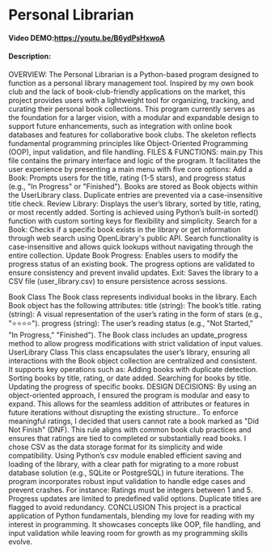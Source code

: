 # Personal Librarian
#### Video DEMO:https://youtu.be/B6ydPsHxwoA
#### Description:
OVERVIEW:
The Personal Librarian is a Python-based program designed to function as a personal library management tool. Inspired by my own book club and the lack of book-club-friendly applications on the market, this project provides users with a lightweight tool for organizing, tracking, and curating their personal book collections.
This program currently serves as the foundation for a larger vision, with a modular and expandable design to support future enhancements, such as integration with online book databases and features for collaborative book clubs. The skeleton reflects fundamental programming principles like Object-Oriented Programming (OOP), input validation, and file handling.
FILES & FUNCTIONS:
main.py
This file contains the primary interface and logic of the program. It facilitates the user experience by presenting a main menu with five core options:
    Add a Book:
    Prompts users for the title, rating (1-5 stars), and progress status (e.g., "In Progress" or "Finished"). Books are stored as Book objects within the UserLibrary class. Duplicate entries are prevented via a case-insensitive title check.
    Review Library:
    Displays the user’s library, sorted by title, rating, or most recently added. Sorting is achieved using Python’s built-in sorted() function with custom sorting keys for flexibility and simplicity.
    Search for a Book:
    Checks if a specific book exists in the library or get information through web search using OpenLibrary's public API. Search functionality is case-insensitive and allows quick lookups without navigating through the entire collection.
    Update Book Progress:
    Enables users to modify the progress status of an existing book. The progress options are validated to ensure consistency and prevent invalid updates.
    Exit:
    Saves the library to a CSV file (user_library.csv) to ensure persistence across sessions.

Book Class
The Book class represents individual books in the library. Each Book object has the following attributes:
    title (string): The book’s title.
    rating (string): A visual representation of the user’s rating in the form of stars (e.g., "⭐⭐⭐⭐").
    progress (string): The user’s reading status (e.g., "Not Started," "In Progress," "Finished").
    The Book class includes an update_progress method to allow progress modifications with strict validation of input values.
UserLibrary Class
This class encapsulates the user’s library, ensuring all interactions with the Book object collection are centralized and consistent. It supports key operations such as:
    Adding books with duplicate detection.
    Sorting books by title, rating, or date added.
    Searching for books by title.
    Updating the progress of specific books.
DESIGN DECISIONS:
By using an object-oriented approach, I ensured the program is modular and easy to expand. This allows for the seamless addition of attributes or features in future iterations without disrupting the existing structure..
To enforce meaningful ratings, I decided that users cannot rate a book marked as "Did Not Finish" (DNF). This rule aligns with common book club practices and ensures that ratings are tied to completed or substantially read books.
I chose CSV as the data storage format for its simplicity and wide compatibility. Using Python’s csv module enabled efficient saving and loading of the library, with a clear path for migrating to a more robust database solution (e.g., SQLite or PostgreSQL) in future iterations.
The program incorporates robust input validation to handle edge cases and prevent crashes. For instance:
    Ratings must be integers between 1 and 5.
    Progress updates are limited to predefined valid options.
    Duplicate titles are flagged to avoid redundancy.
CONCLUSION
This project is a practical application of Python fundamentals, blending my love for reading with my interest in programming. It showcases concepts like OOP, file handling, and input validation while leaving room for growth as my programming skills evolve.
